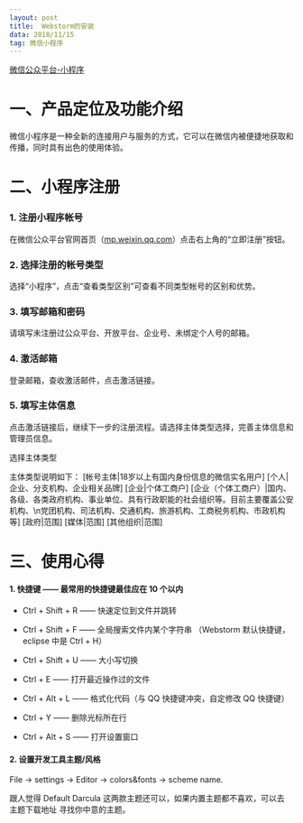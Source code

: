 ```yaml
---
layout: post
title:  Webstorm的安装
data: 2018/11/15
tag: 微信小程序
---
```

[微信公众平台-小程序](https://developers.weixin.qq.com/miniprogram/introduction/index.html)



# 一、产品定位及功能介绍

微信小程序是一种全新的连接用户与服务的方式，它可以在微信内被便捷地获取和传播，同时具有出色的使用体验。




# 二、小程序注册

### 1. 注册小程序帐号

在微信公众平台官网首页（[mp.weixin.qq.com](mp.weixin.qq.com)）点击右上角的“立即注册”按钮。



### 2. 选择注册的帐号类型

选择“小程序”，点击“查看类型区别”可查看不同类型帐号的区别和优势。

### 3. 填写邮箱和密码

请填写未注册过公众平台、开放平台、企业号、未绑定个人号的邮箱。


### 4. 激活邮箱

登录邮箱，查收激活邮件，点击激活链接。


### 5. 填写主体信息

点击激活链接后，继续下一步的注册流程。请选择主体类型选择，完善主体信息和管理员信息。

选择主体类型

主体类型说明如下：
[帐号主体|18岁以上有国内身份信息的微信实名用户]
[个人|企业、分支机构、企业相关品牌]
[企业|个体工商户]
[企业（个体工商户）|国内、各级、各类政府机构、事业单位、具有行政职能的社会组织等。目前主要覆盖公安机构、\n党团机构、司法机构、交通机构、旅游机构、工商税务机构、市政机构等]
[政府|范围]
[媒体|范围]
[其他组织|范围]







# 三、使用心得

#### 1. 快捷键 —— 最常用的快捷键最佳应在 10 个以内


* Ctrl + Shift + R —— 快速定位到文件并跳转

* Ctrl + Shift + F —— 全局搜索文件内某个字符串 （Webstorm 默认快捷键，eclipse 中是 Ctrl + H）

* Ctrl + Shift + U —— 大小写切换

* Ctrl + E —— 打开最近操作过的文件

* Ctrl + Alt + L —— 格式化代码（与 QQ 快捷键冲突，自定修改 QQ 快捷键）

* Ctrl + Y —— 删除光标所在行

* Ctrl + Alt + S —— 打开设置窗口



#### 2. 设置开发工具主题/风格


File -> settings -> Editor -> colors&fonts -> scheme name.

跟人觉得 Default Darcula 这两款主题还可以，如果内置主题都不喜欢，可以去 主题下载地址 寻找你中意的主题。




<p> <p>

<p> <p>

<p> <p>